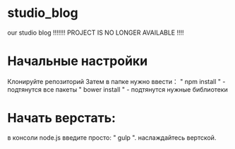 # studio_blog
our studio blog 
!!!!!!! PROJECT IS NO LONGER AVAILABLE !!!!

# Начальные настройки
Клонируйте репозиторий
Затем в папке нужно ввести：
 " npm install " - подтянутся все пакеты
 " bower install " - подтянутся нужные библиотеки
 
 # Начать верстать:
 в консоли node.js введите просто:
 " gulp ".
 наслаждайтесь вертской.
